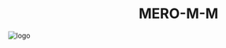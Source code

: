 #                                           MERO-M-M                                      

   ![logo](https://raw.githubusercontent.com/MERO-M-M/MERO-M-M.github.io/master/Capture.PNG)

